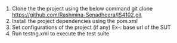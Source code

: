 1.	Clone the the project using the below command
git clone https://github.com/Rashmina-Senadheera/IS4102.git
2.	Install the project dependencies using the pom.xml
3.	Set configurations of the project (if any)
Ex-: base url of the SUT
4.	Run testng.xml to execute the test suite

